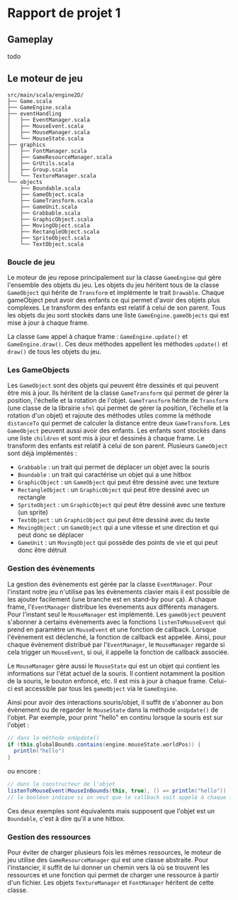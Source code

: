 # Rapport de projet 1

## Gameplay
todo

## Le moteur de jeu
```
src/main/scala/engine2D/
├── Game.scala
├── GameEngine.scala
├── eventHandling
│   ├── EventManager.scala
│   ├── MouseEvent.scala
│   ├── MouseManager.scala
│   └── MouseState.scala
├── graphics
│   ├── FontManager.scala
│   ├── GameResourceManager.scala
│   ├── GrUtils.scala
│   ├── Group.scala
│   └── TextureManager.scala
└── objects
    ├── Boundable.scala
    ├── GameObject.scala
    ├── GameTransform.scala
    ├── GameUnit.scala
    ├── Grabbable.scala
    ├── GraphicObject.scala
    ├── MovingObject.scala
    ├── RectangleObject.scala
    ├── SpriteObject.scala
    └── TextObject.scala
```
### Boucle de jeu
Le moteur de jeu repose principalement sur la classe `GameEngine` qui gère l'ensemble des objets du jeu. Les objets du jeu héritent tous de la classe `GameObject` qui hérite de `Transform` et implémente le trait `Drawable`. Chaque gameObject peut avoir des enfants ce qui permet d'avoir des objets plus complexes. Le transform des enfants est relatif à celui de son parent. Tous les objets du jeu sont stockés dans une liste `GameEngine.gameObjects` qui est mise à jour à chaque frame.

La classe `Game` appel à chaque frame : `GameEngine.update()` et `GameEngine.draw()`. Ces deux méthodes appellent les méthodes `update()` et `draw()` de tous les objets du jeu.

### Les GameObjects
Les `GameObject` sont des objets qui peuvent être dessinés et qui peuvent être mis à jour. Ils héritent de la classe `GameTransform` qui permet de gérer la position, l'échelle et la rotation de l'objet. `GameTransform` hérite de `Transform` (une classe de la librairie `sfml` qui permet de gérer la position, l'échelle et la rotation d'un objet) et rajoute des méthodes utiles comme la méthode `distanceTo` qui permet de calculer la distance entre deux `GameTransform`.
Les `GameObject` peuvent aussi avoir des enfants. Les enfants sont stockés dans une liste `children` et sont mis à jour et dessinés à chaque frame. Le transform des enfants est relatif à celui de son parent. 
Plusieurs `GameObject` sont déjà implémentés :
- `Grabbable` : un trait qui permet de déplacer un objet avec la souris
- `Boundable` : un trait qui caractérise un objet qui a une hitbox
- `GraphicObject` : un `GameObject` qui peut être dessiné avec une texture
- `RectangleObject` : un `GraphicObject` qui peut être dessiné avec un rectangle
- `SpriteObject` : un `GraphicObject` qui peut être dessiné avec une texture (un sprite)
- `TextObject` : un `GraphicObject` qui peut être dessiné avec du texte
- `MovingObject` : un `GameObject` qui a une vitesse et une direction et qui peut donc se déplacer
- `GameUnit` : un `MovingObject` qui possède des points de vie et qui peut donc être détruit

### Gestion des évènements
La gestion des évènements est gérée par la classe `EventManager`. Pour l'instant notre jeu n'utilise pas les évènements clavier mais il est possible de les ajouter facilement (une branche est en stand-by pour ça). A chaque frame, l'`EventManager` distribue les évenements aux différents managers. Pour l'instant seul le `MouseManager` est implémenté. Les `gameObject` peuvent s'abonner à certains évènements avec la fonctions `listenToMouseEvent` qui prend en paramètre un `MouseEvent` et une fonction de callback. Lorsque l'évènement est déclenché, la fonction de callback est appelée.
Ainsi, pour chaque évènement distribué par l'`EventManager`, le `MouseManager` regarde si cela trigger un `MouseEvent`, si oui, il appelle la fonction de callback associée.

Le `MouseManager` gère aussi le `MouseState` qui est un objet qui contient les informations sur l'état actuel de la souris. Il contient notamment la position de la souris, le bouton enfoncé, etc. Il est mis à jour à chaque frame. Celui-ci est accessible par tous les `gameObject` via le `GameEngine`.

Ainsi pour avoir des interactions souris/objet, il suffit de s'abonner au bon évènement ou de regarder le `MouseState` dans la méthode `onUpdate()` de l'objet. Par exemple, pour print "hello" en continu lorsque la souris est sur l'objet :
```scala
// dans la méthode onUpdate()
if (this.globalBounds.contains(engine.mouseState.worldPos)) {
  println("hello")
}
```
ou encore :
```scala
// dans le constructeur de l'objet
listenToMouseEvent(MouseInBounds(this, true), () => println("hello"))
// le booléen indique si on veut que le callback soit appelé à chaque frame ou seulement à la première frame où la souris est dans la hitbox
```
Ces deux exemples sont équivalents mais supposent que l'objet est un `Boundable`, c'est à dire qu'il a une hitbox.

### Gestion des ressources
Pour éviter de charger plusieurs fois les mêmes ressources, le moteur de jeu utilise des `GameResourceManager` qui est une classe abstraite. Pour l'instancier, il suffit de lui donner un chemin vers là où se trouvent les ressources et une fonction qui permet de charger une ressource à partir d'un fichier.
Les objets `TextureManager` et `FontManager` héritent de cette classe.
